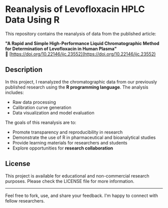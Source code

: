 
# Reanalysis of Levofloxacin HPLC Data Using R

This repository contains the reanalysis of data from the published article:

**"A Rapid and Simple High-Performance Liquid Chromatographic Method for Determination of Levofloxacin in Human Plasma"**  
🔗 [https://doi.org/10.22146/ijc.23552](https://doi.org/10.22146/ijc.23552)

## Description

In this project, I reanalyzed the chromatographic data from our previously published research using the **R programming language**. The analysis includes:

- Raw data processing
- Calibration curve generation
- Data visualization and model evaluation

The goals of this reanalysis are to:

- Promote transparency and reproducibility in research
- Demonstrate the use of R in pharmaceutical and bioanalytical studies
- Provide learning materials for researchers and students
- Explore opportunities for **research collaboration**

## License

This project is available for educational and non-commercial research purposes. Please check the LICENSE file for more information.

---
Feel free to fork, use, and share your feedback. I'm happy to connect with fellow researchers.
